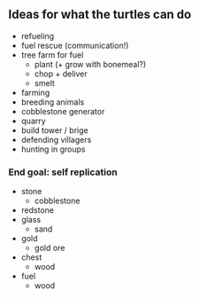 ## Ideas for what the turtles can do
* refueling
* fuel rescue (communication!)
* tree farm for fuel
    * plant (+ grow with bonemeal?)
    * chop + deliver
    * smelt
* farming
* breeding animals
* cobblestone generator
* quarry
* build tower / brige
* defending villagers
* hunting in groups

### End goal: self replication
* stone
    * cobblestone
* redstone
* glass
    * sand
* gold
    * gold ore
* chest
    * wood
* fuel
    * wood

